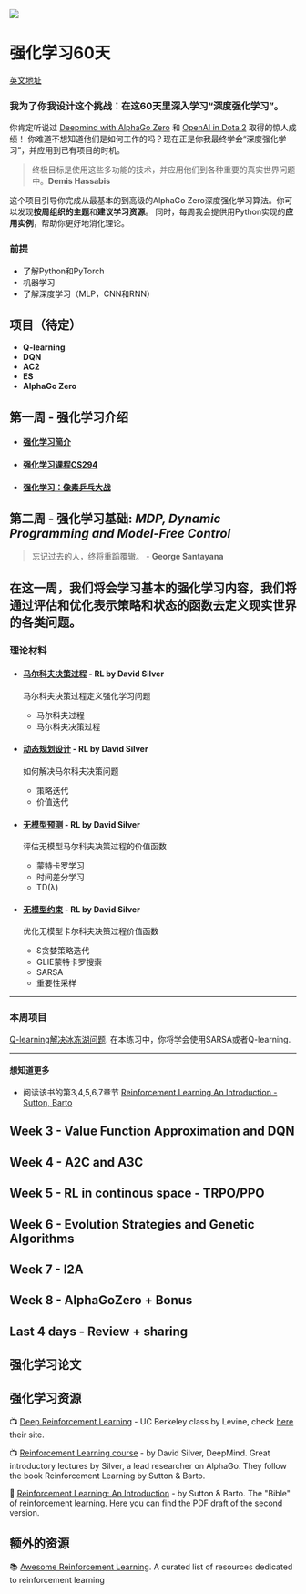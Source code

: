 ![](https://github.com/andri27-ts/60_Days_RL_Challenge/blob/master/images/logo5.png)

# 强化学习60天
[英文地址](https://github.com/andri27-ts/60_Days_RL_Challenge)

### 我为了你我设计这个挑战：在这60天里深入学习“深度强化学习”。
你肯定听说过 [Deepmind with AlphaGo Zero](https://www.youtube.com/watch?time_continue=24&v=tXlM99xPQC8) 和
[OpenAI in Dota 2](https://www.youtube.com/watch?v=l92J1UvHf6M) 取得的惊人成绩！
你难道不想知道他们是如何工作的吗？现在正是你我最终学会“深度强化学习”，并应用到已有项目的时机。

> 终极目标是使用这些多功能的技术，并应用他们到各种重要的真实世界问题中。**Demis Hassabis**

这个项目引导你完成从最基本的到高级的AlphaGo Zero深度强化学习算法。你可以发现**按周组织的主题**和**建议学习资源**。
同时，每周我会提供用Python实现的**应用实例**，帮助你更好地消化理论。

### 前提
* 了解Python和PyTorch
* 机器学习
* 了解深度学习（MLP，CNN和RNN）

## 项目（待定）
 - **Q-learning**
 - **DQN**
 - **AC2**
 - **ES**
 - **AlphaGo Zero**

## 第一周 - 强化学习介绍

 - #### [强化学习简介](https://space.bilibili.com/253856984/#/)
 - #### [强化学习课程CS294](https://space.bilibili.com/23852932/#/)
 - #### [强化学习：像素乒乓大战](http://ju.outofmemory.cn/entry/319445)

## 第二周 - 强化学习基础: *MDP, Dynamic Programming and Model-Free Control*

> 忘记过去的人，终将重蹈覆辙。 - **George Santayana**

在这一周，我们将会学习基本的强化学习内容，我们将通过评估和优化表示策略和状态的函数去定义现实世界的各类问题。
----

### 理论材料

 - #### [马尔科夫决策过程](https://www.youtube.com/watch?v=lfHX2hHRMVQ&list=PLzuuYNsE1EZAXYR4FJ75jcJseBmo4KQ9-&index=2) - RL by David Silver
   马尔科夫决策过程定义强化学习问题
   - 马尔科夫过程
   - 马尔科夫决策过程

 - #### [动态规划设计](https://www.youtube.com/watch?v=Nd1-UUMVfz4&list=PLzuuYNsE1EZAXYR4FJ75jcJseBmo4KQ9-&index=3) - RL by David Silver
   如何解决马尔科夫决策问题
   - 策略迭代
   - 价值迭代

 - #### [无模型预测](https://www.youtube.com/watch?v=PnHCvfgC_ZA&index=4&list=PLzuuYNsE1EZAXYR4FJ75jcJseBmo4KQ9-) - RL by David Silver
   评估无模型马尔科夫决策过程的价值函数
   - 蒙特卡罗学习
   - 时间差分学习
   - TD(λ)

 - #### [无模型约束](https://www.youtube.com/watch?v=0g4j2k_Ggc4&list=PLzuuYNsE1EZAXYR4FJ75jcJseBmo4KQ9-&index=5) - RL by David Silver
   优化无模型卡尔科夫决策过程价值函数
   - Ɛ贪婪策略迭代
   - GLIE蒙特卡罗搜索
   - SARSA
   - 重要性采样

----

### 本周项目

[Q-learning解决冰冻湖问题](Week2/frozenlake_Qlearning.ipynb). 在本练习中，你将学会使用SARSA或者Q-learning.

----

#### 想知道更多
- 阅读该书的第3,4,5,6,7章节 [Reinforcement Learning An Introduction - Sutton, Barto](https://web.stanford.edu/class/psych209/Readings/SuttonBartoIPRLBook2ndEd.pdf)


## Week 3 - Value Function Approximation and DQN

## Week 4 - A2C and A3C

## Week 5 - RL in continous space - TRPO/PPO

## Week 6 - Evolution Strategies and Genetic Algorithms

## Week 7 - I2A

## Week 8 - AlphaGoZero + Bonus

## Last 4 days - Review + sharing


## 强化学习论文

## 强化学习资源

:tv: [Deep Reinforcement Learning](https://www.youtube.com/playlist?list=PLkFD6_40KJIznC9CDbVTjAF2oyt8_VAe3) - UC Berkeley class by Levine, check [here](http://rail.eecs.berkeley.edu/deeprlcourse/) their site.

:tv: [Reinforcement Learning course](https://www.youtube.com/watch?v=2pWv7GOvuf0&list=PLqYmG7hTraZDM-OYHWgPebj2MfCFzFObQ) - by David Silver, DeepMind. Great introductory lectures by Silver, a lead researcher on AlphaGo. They follow the book Reinforcement Learning by Sutton & Barto.

:notebook: [Reinforcement Learning: An Introduction](https://www.amazon.com/Reinforcement-Learning-Introduction-Adaptive-Computation/dp/0262193981/ref=sr_1_2?s=books&ie=UTF8&qid=1535898372&sr=1-2&keywords=reinforcement+learning+sutton) - by Sutton & Barto. The "Bible" of reinforcement learning. [Here](https://web.stanford.edu/class/psych209/Readings/SuttonBartoIPRLBook2ndEd.pdf) you can find the PDF draft of the second version.


## 额外的资源

:books: [Awesome Reinforcement Learning](https://github.com/aikorea/awesome-rl). A curated list of resources dedicated to reinforcement learning
